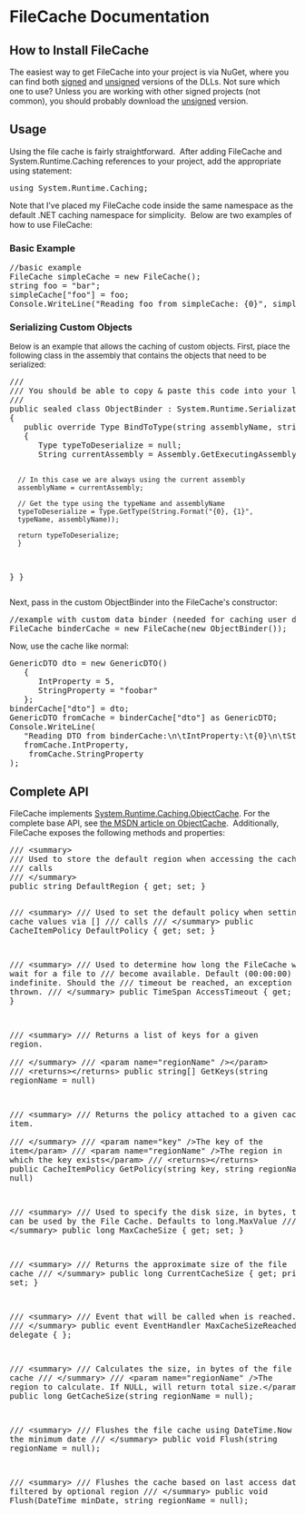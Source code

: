 <h1>FileCache Documentation</h1>
<h2>How to Install FileCache</h2>
The easiest way to get FileCache into your project is via NuGet, where you can find both <a href="https://www.nuget.org/packages/FileCache.Signed">signed</a> and <a href="https://www.nuget.org/packages/FileCache">unsigned</a> versions of the DLLs.  Not sure which one to use?  Unless you are working with other signed projects (not common), you should probably download the <a href="https://www.nuget.org/packages/FileCache">unsigned</a> version.
<h2>Usage</h2>
<p>Using the file cache is fairly straightforward.&nbsp; After adding FileCache and System.Runtime.Caching references to your project, add the appropriate using statement:</p>
<pre>using System.Runtime.Caching;</pre>
<p>Note that I&rsquo;ve placed my FileCache code inside the same namespace as the default .NET caching namespace for simplicity.&nbsp; Below are two examples of how to use FileCache:</p>
<h3>Basic Example</h3>
<pre>//basic example
FileCache simpleCache = new FileCache();
string foo = "bar";
simpleCache["foo"] = foo;
Console.WriteLine("Reading foo from simpleCache: {0}", simpleCache["foo"]);</pre>
<h3>Serializing Custom Objects</h3>
<p><span style="font-size: 10pt;">Below is an example that allows the caching of custom objects. First, place the following class in the assembly that contains the objects that need to be serialized:</span></p>
<pre>/// 
/// You should be able to copy &amp; paste this code into your local project to enable caching custom objects.
/// 
public sealed class ObjectBinder : System.Runtime.Serialization.SerializationBinder
{
   public override Type BindToType(string assemblyName, string typeName)
   {
      Type typeToDeserialize = null;
      String currentAssembly = Assembly.GetExecutingAssembly().FullName;
      
      // In this case we are always using the current assembly
      assemblyName = currentAssembly;

      // Get the type using the typeName and assemblyName
      typeToDeserialize = Type.GetType(String.Format("{0}, {1}",
      typeName, assemblyName));

      return typeToDeserialize;
      }
   }
}
</pre>
<p>Next, pass in the custom ObjectBinder into the FileCache's constructor:</p>
<pre>//example with custom data binder (needed for caching user defined classes)
FileCache binderCache = new FileCache(new ObjectBinder());
</pre>
<p>Now, use the cache like normal:</p>
<pre>GenericDTO dto = new GenericDTO()
   {
      IntProperty = 5,
      StringProperty = "foobar"
   };
binderCache["dto"] = dto;
GenericDTO fromCache = binderCache["dto"] as GenericDTO;
Console.WriteLine(
   "Reading DTO from binderCache:\n\tIntProperty:\t{0}\n\tStringProperty:\t{1}", 
   fromCache.IntProperty, 
    fromCache.StringProperty
);
</pre>
<h2>Complete API</h2>
<p>FileCache implements <a href="http://msdn.microsoft.com/en-us/library/system.runtime.caching.objectcache.aspx"> System.Runtime.Caching.ObjectCache</a>. For the complete base API, see <a href="http://msdn.microsoft.com/en-us/library/system.runtime.caching.objectcache.aspx"> the MSDN article on ObjectCache</a>. &nbsp;Additionally, FileCache exposes the following methods and properties:</p>
<pre>/// &lt;summary&gt;
/// Used to store the default region when accessing the cache via [] 
/// calls
/// &lt;/summary&gt;
public string DefaultRegion { get; set; }

/// &lt;summary&gt;
/// Used to set the default policy when setting cache values via [] 
/// calls
/// &lt;/summary&gt;
public CacheItemPolicy DefaultPolicy { get; set; }

/// &lt;summary&gt;
/// Used to determine how long the FileCache will wait for a file to 
/// become available.  Default (00:00:00) is indefinite.  Should the 
/// timeout be reached, an exception will be thrown.
/// &lt;/summary&gt;
public TimeSpan AccessTimeout { get; set; }

/// &lt;summary&gt;
/// Returns a list of keys for a given region.  
/// &lt;/summary&gt;
/// &lt;param name="regionName" /&gt;&lt;/param&gt;
/// &lt;returns&gt;&lt;/returns&gt;
public string[] GetKeys(string regionName = null)

/// &lt;summary&gt;
/// Returns the policy attached to a given cache item.  
/// &lt;/summary&gt;
/// &lt;param name="key" /&gt;The key of the item&lt;/param&gt;
/// &lt;param name="regionName" /&gt;The region in which the key exists&lt;/param&gt;
/// &lt;returns&gt;&lt;/returns&gt;
public CacheItemPolicy GetPolicy(string key, string regionName = null)

/// &lt;summary&gt;
/// Used to specify the disk size, in bytes, that can be used by the File Cache.  Defaults to long.MaxValue
/// &lt;/summary&gt;
public long MaxCacheSize { get; set; }

/// &lt;summary&gt;
/// Returns the approximate size of the file cache
/// &lt;/summary&gt;
public long CurrentCacheSize { get; private set; }

/// &lt;summary&gt;
/// Event that will be called when  is reached.
/// &lt;/summary&gt;
public event EventHandler MaxCacheSizeReached = delegate { };

/// &lt;summary&gt;
/// Calculates the size, in bytes of the file cache
/// &lt;/summary&gt;
/// &lt;param name="regionName" /&gt;The region to calculate.  If NULL, will return total size.&lt;/param&gt;
public long GetCacheSize(string regionName = null);

/// &lt;summary&gt;
/// Flushes the file cache using DateTime.Now as the minimum date
/// &lt;/summary&gt;
public void Flush(string regionName = null);

/// &lt;summary&gt;
/// Flushes the cache based on last access date, filtered by optional region
/// &lt;/summary&gt;
public void Flush(DateTime minDate, string regionName = null);
</pre>
